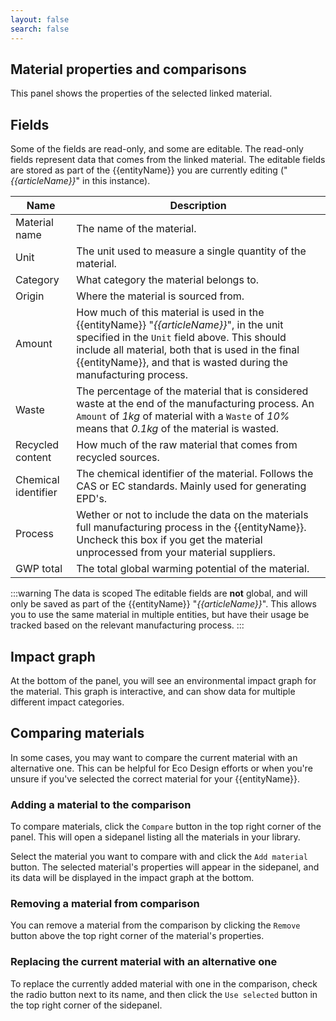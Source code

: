 ```yaml
---
layout: false
search: false
---
```


<script setup>
import { ref, onMounted } from 'vue'
import { useData } from 'vitepress'
import MinidocStyles from '../MinidocStyles.vue'
const { site, frontmatter } = useData()

const entityName = ref('')
const articleName = ref('')

onMounted(() => {
  const params = new URLSearchParams(window.location.search);
  entityName.value = params.get('entity') || 'product';
  articleName.value = params.get('article') || null;

  if (articleName.value) {
    articleName.value = decodeURIComponent(articleName.value);
  }
});
</script>

<MinidocStyles />

## Material properties and comparisons

This panel shows the properties of the selected linked material.

## Fields

Some of the fields are read-only, and some are editable. The read-only fields represent data that comes from the linked material. The editable fields are stored as part of the {{entityName}} you are currently editing<span v-if="articleName"> ("_{{articleName}}_" in this instance)</span>.

| Name | Description |
| --- | --- |
| Material name | The name of the material. |
| Unit | The unit used to measure a single quantity of the material. |
| Category | What category the material belongs to. |
| Origin | Where the material is sourced from. |
| Amount | How much of this material is used in the {{entityName}}<span v-if="articleName">&nbsp;"_{{articleName}}_"</span>, in the unit specified in the `Unit` field above. This should include all material, both that is used in the final {{entityName}}, and that is wasted during the manufacturing process. |
| Waste | The percentage of the material that is considered waste at the end of the manufacturing process. An `Amount` of _1kg_ of material with a `Waste` of _10%_ means that _0.1kg_ of the material is wasted. |
| Recycled content | How much of the raw material that comes from recycled sources. |
| Chemical identifier | The chemical identifier of the material. Follows the CAS or EC standards. Mainly used for generating EPD's. |
| Process | Wether or not to include the data on the materials full manufacturing process in the {{entityName}}. Uncheck this box if you get the material unprocessed from your material suppliers. |
| GWP total | The total global warming potential of the material. |

:::warning The data is scoped
The editable fields are **not** global, and will only be saved as part of the {{entityName}}<span v-if="articleName">&nbsp;"_{{articleName}}_"</span>. This allows you to use the same material in multiple entities, but have their usage be tracked based on the relevant manufacturing process.
:::

## Impact graph

At the bottom of the panel, you will see an environmental impact graph for the material. This graph is interactive, and can show data for multiple different impact categories.

## Comparing materials
In some cases, you may want to compare the current material with an alternative one. This can be helpful for Eco Design efforts or when you're unsure if you've selected the correct material for your {{entityName}}.

### Adding a material to the comparison
To compare materials, click the `Compare` button in the top right corner of the panel. This will open a sidepanel listing all the materials in your library.

Select the material you want to compare with and click the `Add material` button. The selected material's properties will appear in the sidepanel, and its data will be displayed in the impact graph at the bottom.

### Removing a material from comparison
You can remove a material from the comparison by clicking the `Remove` button above the top right corner of the material's properties.

### Replacing the current material with an alternative one
To replace the currently added material with one in the comparison, check the radio button next to its name, and then click the `Use selected` button in the top right corner of the sidepanel.